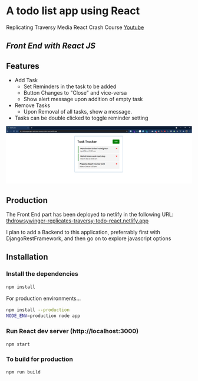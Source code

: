 # A todo list app using React
Replicating Traversy Media React Crash Course [Youtube](https://www.youtube.com/watch?v=w7ejDZ8SWv8)

## _Front End with React JS_

## Features

- Add Task
    - Set Reminders in the task to be added
    - Button Changes to "Close" and vice-versa
    - Show alert message upon addition of empty task
- Remove Tasks
    - Upon Removal of all tasks, show a message.    
- Tasks can be double clicked to toggle reminder setting


![The Page](./screenshot.png)

## Production

The Front End part has been deployed to netlify in the following URL: 
[thdrowsywinger-replicates-traversy-todo-react.netlify.app](https://thdrowsywinger-replicates-traversy-todo-react.netlify.app/)

I plan to add a Backend to this application, preferrably first with DjangoRestFramework, and then go on to explore javascript options

## Installation

### Install the dependencies 

```sh
npm install
```

For production environments...

```sh
npm install --production
NODE_ENV=production node app
```
### Run React dev server (http://localhost:3000)

```
npm start
```

### To build for production

```
npm run build
```

